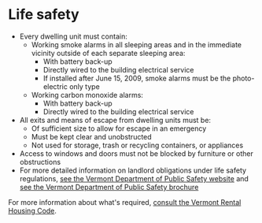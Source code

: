 ---
---
Life safety
===========

*   Every dwelling unit must contain:
    *   Working smoke alarms in all sleeping areas and in the immediate vicinity outside of each separate sleeping area:
        *   With battery back-up
        *   Directly wired to the building electrical service
        *   If installed after June 15, 2009, smoke alarms must be the photo-electric only type
    *   Working carbon monoxide alarms:
        *   With battery back-up
        *   Directly wired to the building electrical service
*   All exits and means of escape from dwelling units must be:
    *   Of sufficient size to allow for escape in an emergency
    *   Must be kept clear and unobstructed
    *   Not used for storage, trash or recycling containers, or appliances
*   Access to windows and doors must not be blocked by furniture or other obstructions
*   For more detailed information on landlord obligations under life safety regulations, [see the Vermont Department of Public Safety website](http://dps.vermont.gov) and [see the Vermont Department of Public Safety brochure](http://firesafety.vermont.gov/sites/firesafety/files/pdf/Misc%20Forms/Access%20%26%20ADA/landlord_info.pdf)

For more information about what's required, [consult the Vermont Rental Housing Code](http://www.healthvermont.gov/sites/default/files/REG_Rental_Housing_Code.pdf).
